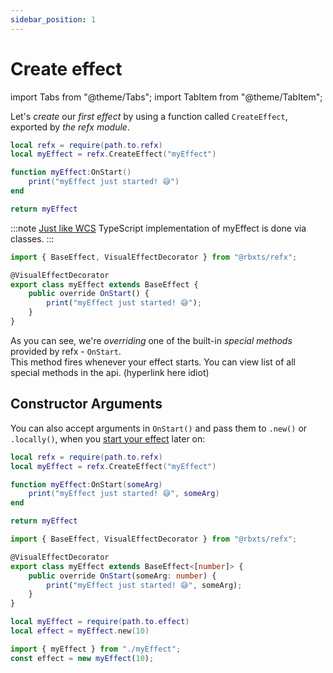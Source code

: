 ```yaml
---
sidebar_position: 1
---
```


# Create effect

import Tabs from "@theme/Tabs";
import TabItem from "@theme/TabItem";

Let's *create* our *first effect* by using a function called `CreateEffect`, exported by *the refx module*.

<Tabs groupId="languages">
<TabItem value="Luau">

```lua title="myEffect.lua" showLineNumbers
local refx = require(path.to.refx)
local myEffect = refx.CreateEffect("myEffect")

function myEffect:OnStart()
    print("myEffect just started! 😅")
end

return myEffect
```

</TabItem>
<TabItem value="TypeScript" default>

:::note
[Just like WCS](https://wad4444.github.io/WCS/docs/tutorial/extras/differences) TypeScript implementation of myEffect is done via classes.
:::

```ts title="myEffect.ts" showLineNumbers
import { BaseEffect, VisualEffectDecorator } from "@rbxts/refx";

@VisualEffectDecorator
export class myEffect extends BaseEffect {
    public override OnStart() {
        print("myEffect just started! 😅");
    }
}
```

</TabItem>
</Tabs>

As you can see, we're *overriding* one of the built-in *special methods* provided by refx - `OnStart`. <br/>
This method fires whenever your effect starts. You can view list of all special methods in the api. (hyperlink here idiot)

## Constructor Arguments

You can also accept arguments in `OnStart()` and pass them to `.new()` or `.locally()`, when you [start your effect](./start-effect.md) later on:

<Tabs groupId="languages">
<TabItem value="Luau">

```lua title="myEffect.lua" showLineNumbers {4}
local refx = require(path.to.refx)
local myEffect = refx.CreateEffect("myEffect")

function myEffect:OnStart(someArg)
    print("myEffect just started! 😅", someArg)
end

return myEffect
```

</TabItem>
<TabItem value="TypeScript" default>

```ts title="myEffect.ts" showLineNumbers {5}
import { BaseEffect, VisualEffectDecorator } from "@rbxts/refx";

@VisualEffectDecorator
export class myEffect extends BaseEffect<[number]> {
    public override OnStart(someArg: number) {
        print("myEffect just started! 😅", someArg);
    }
}
```

</TabItem>
</Tabs>

<Tabs groupId="languages">
<TabItem value="Luau">

```lua title="somewhere.lua" showLineNumbers {2}
local myEffect = require(path.to.effect)
local effect = myEffect.new(10)
```

</TabItem>
<TabItem value="TypeScript" default>

```ts title="somewhere.ts" showLineNumbers {2}
import { myEffect } from "./myEffect";
const effect = new myEffect(10);
```

</TabItem>
</Tabs>